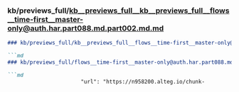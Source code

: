 ### kb/previews_full/kb__previews_full__kb__previews_full__flows__time-first__master-only@auth.har.part088.md.part002.md.md

```md
### kb/previews_full/kb__previews_full__flows__time-first__master-only@auth.har.part088.md.part002.md

```md
### kb/previews_full/flows__time-first__master-only@auth.har.part088.md (part 002)

```md
                       "url": "https://n958200.alteg.io/chunk-
```

```

```

```
